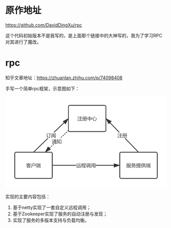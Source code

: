 # 原作地址

https://github.com/DavidDingXu/rpc

这个代码初始版本不是我写的，是上面那个链接中的大神写的，我为了学习RPC对其进行了魔改。

# rpc

知乎文章地址：https://zhuanlan.zhihu.com/p/74098408

手写一个简单rpc框架，示意图如下：

![rpc框架示意图](https://raw.githubusercontent.com/DavidDingXu/rpc/master/images/rpc%E6%A1%86%E6%9E%B6%E7%A4%BA%E6%84%8F%E5%9B%BE.png)

实现的主要内容包括：

1. 基于netty实现了一套自定义远程调用；
2. 基于Zookeeper实现了服务的自动注册与发现；
3. 实现了服务的多版本支持与负载均衡。
